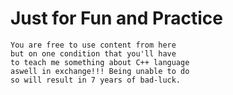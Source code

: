 # Just for Fun and Practice

```
You are free to use content from here
but on one condition that you'll have
to teach me something about C++ language
aswell in exchange!!! Being unable to do
so will result in 7 years of bad-luck.
```